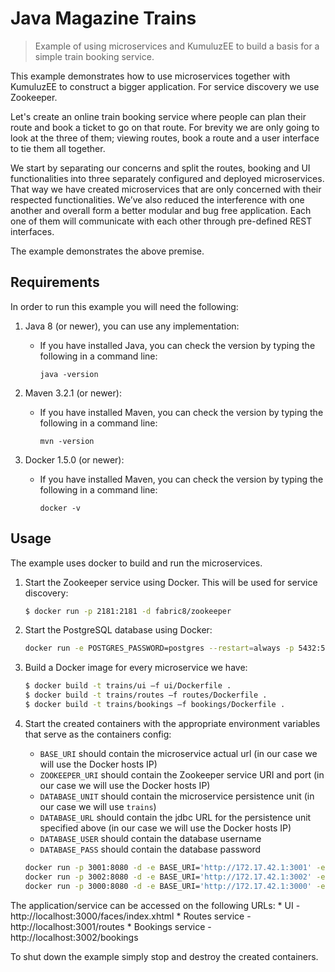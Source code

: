 # Java Magazine Trains

> Example of using microservices and KumuluzEE to build a basis for a simple train booking service.

This example demonstrates how to use microservices together with KumuluzEE to construct a bigger application. For service
discovery we use Zookeeper.

Let's create an online train booking service where people can plan their route and book a ticket to go on that route.
For brevity we are only going to look at the three of them; viewing routes, book a route and a user interface to tie them all together.

We start by separating our concerns and split the routes, booking and UI functionalities into three separately configured and deployed microservices.
That way we have created microservices that are only concerned with their respected functionalities. We’ve also reduced the interference
with one another and overall form a better modular and bug free application. Each one of them will communicate with each
other through pre-defined REST interfaces.

The example demonstrates the above premise.

## Requirements

In order to run this example you will need the following:

1. Java 8 (or newer), you can use any implementation:
    * If you have installed Java, you can check the version by typing the following in a command line:
        
        ```
        java -version
        ```

2. Maven 3.2.1 (or newer):
    * If you have installed Maven, you can check the version by typing the following in a command line:
        
        ```
        mvn -version
        ```
        
3. Docker 1.5.0 (or newer):
    * If you have installed Maven, you can check the version by typing the following in a command line:
    
        ```
        docker -v
        ```
    
## Usage

The example uses docker to build and run the microservices.

1. Start the Zookeeper service using Docker. This will be used for service discovery:

    ```bash
    $ docker run -p 2181:2181 -d fabric8/zookeeper
    ```
    
2. Start the PostgreSQL database using Docker:

    ```bash
    docker run -e POSTGRES_PASSWORD=postgres --restart=always -p 5432:5432 -d postgres:9.4
    ```

3. Build a Docker image for every microservice we have:
    
    ```bash
    $ docker build -t trains/ui –f ui/Dockerfile .
    $ docker build -t trains/routes –f routes/Dockerfile .
    $ docker build -t trains/bookings –f bookings/Dockerfile .
    ```
4. Start the created containers with the appropriate environment variables that serve as the containers config:
    * `BASE_URI` should contain the microservice actual url (in our case we will use the Docker hosts IP)
    * `ZOOKEEPER_URI` should contain the Zookeeper service URI and port (in our case we will use the Docker hosts IP)
    * `DATABASE_UNIT` should contain the microservice persistence unit (in our case we will use `trains`)
    * `DATABASE_URL` should contain the jdbc URL for the persistence unit specified above (in our case we will use the Docker hosts IP)
    * `DATABASE_USER` should contain the database username
    * `DATABASE_PASS` should contain the database password
    
    ```bash
    docker run -p 3001:8080 -d -e BASE_URI='http://172.17.42.1:3001' -e ZOOKEEPER_URI=172.17.42.1:2181 -e DATABASE_UNIT=trains -e DATABASE_USER=postgres -e DATABASE_PASS=postgres -e DATABASE_URL='jdbc:postgresql://172.17.42.1:5432/postgres' trains/routes
    docker run -p 3002:8080 -d -e BASE_URI='http://172.17.42.1:3002' -e ZOOKEEPER_URI=172.17.42.1:2181 -e DATABASE_UNIT=trains -e DATABASE_USER=postgres -e DATABASE_PASS=postgres -e DATABASE_URL='jdbc:postgresql://172.17.42.1:5432/postgres' trains/bookings
    docker run -p 3000:8080 -d -e BASE_URI='http://172.17.42.1:3000' -e ZOOKEEPER_URI=172.17.42.1:2181 trains/ui
    ```
    
The application/service can be accessed on the following URLs:
    * UI - http://localhost:3000/faces/index.xhtml
    * Routes service - http://localhost:3001/routes
    * Bookings service - http://localhost:3002/bookings

To shut down the example simply stop and destroy the created containers.